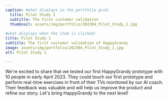 ```yaml
---
caption: #what displays in the portfolio grid:
  title: Pilot Study 1
  subtitle: The first customer validation
  thumbnail: assets/img/portfolio/202304_Pilot_Study_1.jpg
  
#what displays when the item is clicked:
title: Pilot Study 1
subtitle: The first customer validation of HappyGrandy
image: assets/img/portfolio/202304_Pilot_Study_1.jpg
alt: Pilot Study 1

---
```


We're excited to share that we tested our first HappyGrandy prototype with 10 people in early April 2023.  They could touch our first prototype and perform real-time exercises in front of their TVs monitored by our AI coach. Their feedback was valuable and will help us improve the product and refine our story. Let's bring HappyGrandy to the next level!
